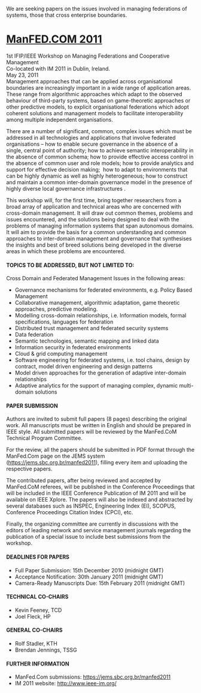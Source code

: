 <html><body><p>We are seeking papers on the issues involved in managing federations of systems, those that cross enterprise boundaries.

<!--more-->
</p><div>
<h1><a href="http://www.manfed.com">ManFED.COM 2011</a></h1>
<div id="blog-description">1st IFIP/IEEE Workshop on Managing Federations and Cooperative Management</div>
<div id="manfed-location-header">Co-located with IM 2011 in Dublin, Ireland.</div>
<div id="manfed-date-header">May 23, 2011</div>
Management approaches that can be applied across  organisational boundaries are increasingly important in a wide range of  application areas. These range from algorithmic approaches which adapt  to the observed behaviour of third-party systems, based on  game-theoretic approaches or other predictive models, to explicit  organisational federations which adopt coherent solutions and management  models to facilitate interoperability among multiple independent  organisations.

There are a number of significant, common, complex issues which must  be addressed in all technologies and applications that involve federated  organisations – how to enable secure governance in the absence of a  single, central point of authority; how to achieve semantic  interoperability in the absence of common schema; how to provide  effective access control in the absence of common user and role models;  how to provide analytics and support for effective decision making;  how  to adapt to environments that can be highly dynamic as well as highly  heterogeneous; how to construct and maintain a common inter-domain  governance model in the presence of highly diverse local governance  infrastructures .

This workshop will, for the first time, bring together researchers  from a broad array of application and technical areas who are concerned  with cross-domain management. It will draw out common themes, problems  and issues encountered, and the solutions being designed to deal with  the problems of managing information systems that span autonomous  domains. It will aim to provide the basis for a common understanding and  common approaches to inter-domain management and governance that  synthesises the insights and best of breed solutions being developed in  the diverse areas in which these problems are encountered.
<h4>TOPICS TO BE ADDRESSED, BUT NOT LIMITED TO:</h4>
Cross Domain and Federated Management Issues in the following areas:
<ul>
	<li>Governance mechanisms for federated environments, e.g. Policy Based Management</li>
	<li>Collaborative management, algorithmic adaptation, game theoretic approaches, predictive modeling.</li>
	<li>Modelling cross-domain relationships, i.e. Information models, formal specifications, languages for federation</li>
	<li>Distributed trust management and federated security systems</li>
	<li>Data federation</li>
	<li>Semantic technologies, semantic mapping and linked data</li>
	<li>Information security in federated environments</li>
	<li>Cloud &amp; grid computing management</li>
	<li>Software engineering for federated systems, i.e. tool chains, design by contract, model driven engineering and design patterns</li>
	<li>Model driven approaches for the generation of adaptive inter-domain relationships</li>
	<li>Adaptive analytics for the support of managing complex, dynamic multi-domain solutions</li>
</ul>
<div>
<h4>PAPER SUBMISSION</h4>
Authors are invited to submit full papers (8 pages) describing the  original work. All manuscripts must be written in English and should be  prepared in IEEE style. All submitted papers will be reviewed by the  ManFed.CoM Technical Program Committee.

For the review, all the papers should be submitted in PDF format through the ManFed.Com page on the JEMS system (<a href="https://jems.sbc.org.br/manfed2011">https://jems.sbc.org.br/manfed2011</a>), filling every item and uploading the respective papers.

The contributed papers, after being reviewed and accepted by  ManFed.CoM referees, will be published in the Conference Proceedings  that will be included in the IEEE Conference Publication of IM 2011 and  will be available on IEEE Xplore. The papers will also be indexed and  abstracted by several databases such as INSPEC, Engineering Index (EI),  SCOPUS, Conference Proceedings Citation Index (CPCI), etc.

Finally, the organizing committee are currently in discussions with  the editors of leading network and service management journals regarding  the publication of a special issue to include best submissions from the  workshop.
<h4>DEADLINES FOR PAPERS</h4>
<ul>
	<li>Full Paper Submission: 15th December 2010 (midnight GMT)</li>
	<li>Acceptance Notification: 30th January 2011 (midnight GMT)</li>
	<li>Camera-Ready Manuscripts Due: 15th February 2011 (midnight GMT)</li>
</ul>
<h4>TECHNICAL CO-CHAIRS</h4>
<ul>
	<li>Kevin Feeney, TCD</li>
	<li>Joel Fleck, HP</li>
</ul>
<h4>GENERAL CO-CHAIRS</h4>
<ul>
	<li>Rolf Stadler, KTH</li>
	<li>Brendan Jennings, TSSG</li>
</ul>
<h4>FURTHER INFORMATION</h4>
<ul>
	<li>ManFed.Com submissions: <a href="https://jems.sbc.org.br/manfed2011">https://jems.sbc.org.br/manfed2011</a></li>
	<li>IM 2011 website: <a href="http://www.ieee-im.org/">http://www.ieee-im.org/</a></li>
</ul>
</div>
</div></body></html>
